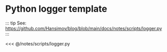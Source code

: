 # Python logger template

::: tip See: https://github.com/Hansimov/blog/blob/main/docs/notes/scripts/logger.py
:::

<<< @/notes/scripts/logger.py 